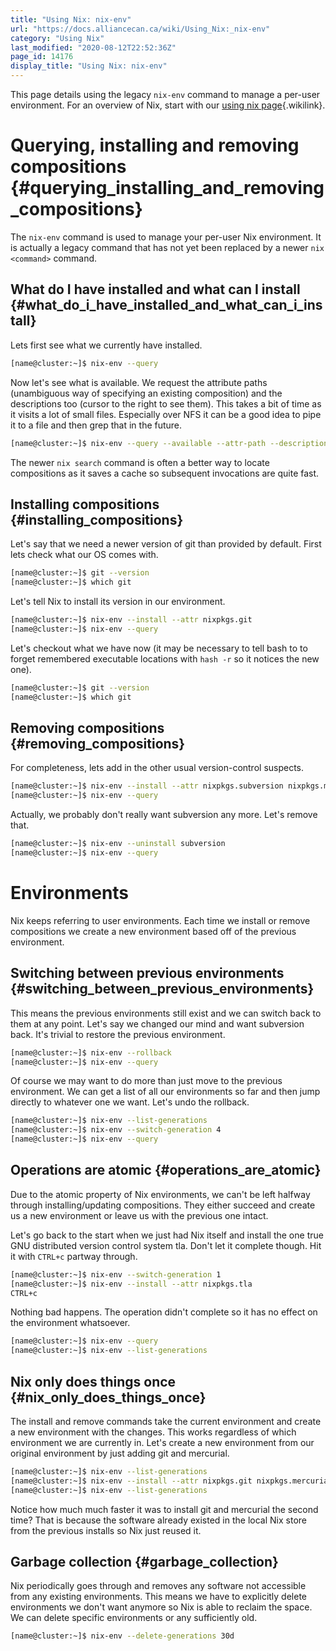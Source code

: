 ```yaml
---
title: "Using Nix: nix-env"
url: "https://docs.alliancecan.ca/wiki/Using_Nix:_nix-env"
category: "Using Nix"
last_modified: "2020-08-12T22:52:36Z"
page_id: 14176
display_title: "Using Nix: nix-env"
---
```


This page details using the legacy `nix-env` command to manage a per-user environment. For an overview of Nix, start with our [using nix page](https://docs.alliancecan.ca/Using_Nix "using nix page"){.wikilink}.

# Querying, installing and removing compositions {#querying_installing_and_removing_compositions}

The `nix-env` command is used to manage your per-user Nix environment. It is actually a legacy command that has not yet been replaced by a newer `nix <command>` command.

## What do I have installed and what can I install {#what_do_i_have_installed_and_what_can_i_install}

Lets first see what we currently have installed.

``` bash
[name@cluster:~]$ nix-env --query
```

Now let's see what is available. We request the attribute paths (unambiguous way of specifying an existing composition) and the descriptions too (cursor to the right to see them). This takes a bit of time as it visits a lot of small files. Especially over NFS it can be a good idea to pipe it to a file and then grep that in the future.

``` bash
[name@cluster:~]$ nix-env --query --available --attr-path --description
```

The newer `nix search` command is often a better way to locate compositions as it saves a cache so subsequent invocations are quite fast.

## Installing compositions {#installing_compositions}

Let's say that we need a newer version of git than provided by default. First lets check what our OS comes with.

``` bash
[name@cluster:~]$ git --version
[name@cluster:~]$ which git
```

Let's tell Nix to install its version in our environment.

``` bash
[name@cluster:~]$ nix-env --install --attr nixpkgs.git
[name@cluster:~]$ nix-env --query
```

Let's checkout what we have now (it may be necessary to tell bash to to forget remembered executable locations with `hash -r` so it notices the new one).

``` bash
[name@cluster:~]$ git --version
[name@cluster:~]$ which git
```

## Removing compositions {#removing_compositions}

For completeness, lets add in the other usual version-control suspects.

``` bash
[name@cluster:~]$ nix-env --install --attr nixpkgs.subversion nixpkgs.mercurial
[name@cluster:~]$ nix-env --query
```

Actually, we probably don't really want subversion any more. Let's remove that.

``` bash
[name@cluster:~]$ nix-env --uninstall subversion
[name@cluster:~]$ nix-env --query
```

# Environments

Nix keeps referring to user environments. Each time we install or remove compositions we create a new environment based off of the previous environment.

## Switching between previous environments {#switching_between_previous_environments}

This means the previous environments still exist and we can switch back to them at any point. Let's say we changed our mind and want subversion back. It's trivial to restore the previous environment.

``` bash
[name@cluster:~]$ nix-env --rollback
[name@cluster:~]$ nix-env --query
```

Of course we may want to do more than just move to the previous environment. We can get a list of all our environments so far and then jump directly to whatever one we want. Let's undo the rollback.

``` bash
[name@cluster:~]$ nix-env --list-generations
[name@cluster:~]$ nix-env --switch-generation 4
[name@cluster:~]$ nix-env --query
```

## Operations are atomic {#operations_are_atomic}

Due to the atomic property of Nix environments, we can't be left halfway through installing/updating compositions. They either succeed and create us a new environment or leave us with the previous one intact.

Let's go back to the start when we just had Nix itself and install the one true GNU distributed version control system tla. Don't let it complete though. Hit it with `CTRL+c` partway through.

``` bash
[name@cluster:~]$ nix-env --switch-generation 1
[name@cluster:~]$ nix-env --install --attr nixpkgs.tla
CTRL+c
```

Nothing bad happens. The operation didn't complete so it has no effect on the environment whatsoever.

``` bash
[name@cluster:~]$ nix-env --query
[name@cluster:~]$ nix-env --list-generations
```

## Nix only does things once {#nix_only_does_things_once}

The install and remove commands take the current environment and create a new environment with the changes. This works regardless of which environment we are currently in. Let's create a new environment from our original environment by just adding git and mercurial.

``` bash
[name@cluster:~]$ nix-env --list-generations
[name@cluster:~]$ nix-env --install --attr nixpkgs.git nixpkgs.mercurial
[name@cluster:~]$ nix-env --list-generations
```

Notice how much much faster it was to install git and mercurial the second time? That is because the software already existed in the local Nix store from the previous installs so Nix just reused it.

## Garbage collection {#garbage_collection}

Nix periodically goes through and removes any software not accessible from any existing environments. This means we have to explicitly delete environments we don't want anymore so Nix is able to reclaim the space. We can delete specific environments or any sufficiently old.

``` bash
[name@cluster:~]$ nix-env --delete-generations 30d
```
